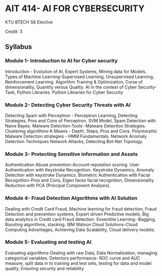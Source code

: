 # AIT 414- AI FOR CYBERSECURITY

KTU BTECH S8 Elective

Credit: 3

## Syllabus

### Module 1- Introduction to AI for Cyber security
Introduction - Evolution of AI, Expert Systems, Mining data for Models. Types of Machine 
Learning-Supervised Learning, Unsupervised Learning, Reinforcement Learning. Algorithm 
Training & Optimization, Curse of dimensionality, Quantity versus Quality. AI in the context of Cyber Security-Task, Python Libraries. Python Libraries for Cyber Security 

### Module 2- Detecting Cyber Security Threats with AI 
Detecting Spam with Perceptron - Perceptron Learning, Detecting Strategies, Pros and Cons of 
Perceptron. SVM Model, Spam Detection with Naive Bayes. Malware Detection-Tools- Malware 
Detection Strategies. Clustering algorithms-K Means - Depth, Steps, Pros and Cons. Polymorphic 
Malware Detection strategies - HMM Fundamentals. Network Anomaly Detection Techniques
Network Attacks, Detecting Bot-Net Topology.

### Module 3- Protecting Sensitive information and Assets
Authentication Abuse prevention-Account reputation scoring. User Authentication with 
Keystroke Recognition- Keystroke Dynamics, Anomaly Detection with keystroke Dynamics. 
Biometric Authentication with Facial Recognition-Pros and Cons, Eigen faces facial recognition, Dimensionality Reduction with PCA (Principal Component Analysis). 

### Module 4- Fraud Detection Algorithms with AI Solution 
Dealing with Credit Card Fraud, Machine learning for fraud detection, Fraud Detection and 
prevention systems, Expert driven Predictive models, Big data analytics in Credit card Fraud 
detection. Ensemble Learning- Bagging, Boosting algorithms, stacking. IBM Watson Cloud 
Solutions-Cloud Computing  Advantages, Achieving Data Scalability, Cloud delivery models.

### Module 5- Evaluating and testing AI
Evaluating algorithms-Dealing with raw Data, Data Normalization, managing categorical 
variables. Detectors performance- ROC curve and AUC measure, split data in to training and test sets, testing for data and model quality, Ensuring security and reliability
